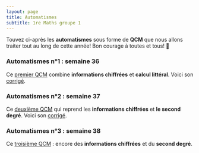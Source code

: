 ```yaml
---
layout: page
title: Automatismes
subtitle: 1re Maths groupe 1
---
```


Touvez ci-après les **automatismes** sous forme de **QCM** que nous allons traiter tout au long de cette année! Bon courage à toutes et tous! :punch:



### Automatismes n°1 : semaine 36

Ce [premier QCM](/automatismes/36.1.pdf) combine **informations chiffrées** et **calcul littéral**. Voici son [corrigé](/automatismes/correction.36.1.pdf).


### Automatismes n°2 : semaine 37

Ce [deuxième QCM](/automatismes/37.1.pdf) qui reprend les **informations chiffrées** et **le second degré**. Voici son [corrigé](/automatismes/correction.37.1.pdf).

### Automatismes n°3 : semaine 38

Ce [troisième QCM](/automatismes/38.1.pdf) : encore des  **informations chiffrées** et du **second degré**.

